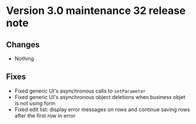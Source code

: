Version 3.0 maintenance 32 release note
=======================================

Changes
-------

- Nothing

Fixes
-----

- Fixed generic UI's asynchronous calls to `setParameter`
- Fixed generic UI's asynchronous object deletions when business objet is not using form
- Fixed edit list: display error messages on rows and continue saving rows after the first row in error
